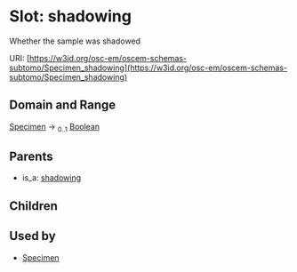 
# Slot: shadowing

Whether the sample was shadowed

URI: [https://w3id.org/osc-em/oscem-schemas-subtomo/Specimen_shadowing](https://w3id.org/osc-em/oscem-schemas-subtomo/Specimen_shadowing)


## Domain and Range

[Specimen](Specimen.md) &#8594;  <sub>0..1</sub> [Boolean](types/Boolean.md)

## Parents

 *  is_a: [shadowing](shadowing.md)

## Children


## Used by

 * [Specimen](Specimen.md)
